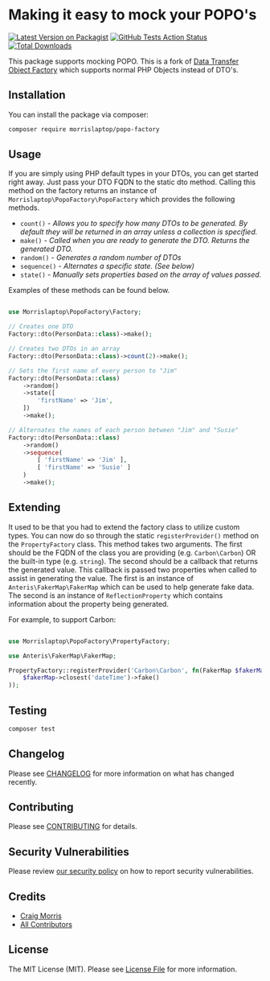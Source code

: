 # Making it easy to mock your POPO's

[![Latest Version on Packagist](https://img.shields.io/packagist/v/morrislaptop/popo-factory.svg?style=flat-square)](https://packagist.org/packages/morrislaptop/popo-factory)
[![GitHub Tests Action Status](https://img.shields.io/github/workflow/status/morrislaptop/popo-factory/Tests?label=tests)](https://github.com/morrislaptop/popo-factory/actions?query=workflow%3ATests+branch%3Amaster)
[![Total Downloads](https://img.shields.io/packagist/dt/morrislaptop/popo-factory.svg?style=flat-square)](https://packagist.org/packages/morrislaptop/popo-factory)

This package supports mocking POPO. This is a fork of [Data Transfer Object Factory](https://github.com/anteris-dev/data-transfer-object-factory) which supports normal 
PHP Objects instead of DTO's.

## Installation

You can install the package via composer:

```bash
composer require morrislaptop/popo-factory
```

## Usage

If you are simply using PHP default types in your DTOs, you can get started right away. Just pass your DTO FQDN to the static dto method. Calling this method on the factory returns an instance of `Morrislaptop\PopoFactory\PopoFactory` which provides the following methods.

- `count()` - _Allows you to specify how many DTOs to be generated. By default they will be returned in an array unless a collection is specified._
- `make()` - _Called when you are ready to generate the DTO. Returns the generated DTO._
- `random()` - _Generates a random number of DTOs_
- `sequence()` - _Alternates a specific state. (See below)_
- `state()` - _Manually sets properties based on the array of values passed._

Examples of these methods can be found below.

```php

use Morrislaptop\PopoFactory\Factory;

// Creates one DTO
Factory::dto(PersonData::class)->make();

// Creates two DTOs in an array
Factory::dto(PersonData::class)->count(2)->make();

// Sets the first name of every person to "Jim"
Factory::dto(PersonData::class)
    ->random()
    ->state([
        'firstName' => 'Jim',
    ])
    ->make();

// Alternates the names of each person between "Jim" and "Susie"
Factory::dto(PersonData::class)
    ->random()
    ->sequence(
        [ 'firstName' => 'Jim' ],
        [ 'firstName' => 'Susie' ]
    )
    ->make();

```

## Extending

It used to be that you had to extend the factory class to utilize custom types. You can now do so through the static `registerProvider()` method on the `PropertyFactory` class. This method takes two arguments. The first should be the FQDN of the class you are providing (e.g. `Carbon\Carbon`) OR the built-in type (e.g. `string`). The second should be a callback that returns the generated value. This callback is passed two properties when called to assist in generating the value. The first is an instance of `Anteris\FakerMap\FakerMap` which can be used to help generate fake data. The second is an instance of `ReflectionProperty` which contains information about the property being generated.

For example, to support Carbon:

```php

use Morrislaptop\PopoFactory\PropertyFactory;

use Anteris\FakerMap\FakerMap;

PropertyFactory::registerProvider('Carbon\Carbon', fn(FakerMap $fakerMap) => Carbon::parse(
    $fakerMap->closest('dateTime')->fake()
));

```

## Testing

```bash
composer test
```

## Changelog

Please see [CHANGELOG](CHANGELOG.md) for more information on what has changed recently.

## Contributing

Please see [CONTRIBUTING](.github/CONTRIBUTING.md) for details.

## Security Vulnerabilities

Please review [our security policy](../../security/policy) on how to report security vulnerabilities.

## Credits

- [Craig Morris](https://github.com/morrislaptop)
- [All Contributors](../../contributors)

## License

The MIT License (MIT). Please see [License File](LICENSE.md) for more information.
